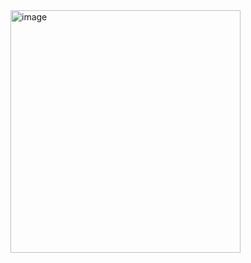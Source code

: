 <img width="368" height="388" alt="image" src="https://github.com/user-attachments/assets/5b5c4d3a-ee95-4748-9e3d-9bb4051a40aa" />
